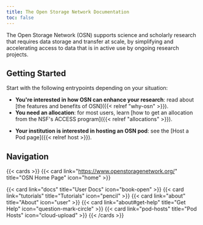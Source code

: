 ```yaml
---
title: The Open Storage Network Documentation
toc: false
---
```


The Open Storage Network (OSN) supports science and scholarly research that requires data storage and transfer at scale, by simplifying and accelerating access to data that is in active use by ongoing research projects. 

## Getting Started

Start with the following entrypoints depending on your situation:

- **You're interested in how OSN can enhance your research**: read about [the features and benefits of OSN]({{< relref "why-osn" >}}). 
- **You need an allocation**: for most users, learn [how to get an allocation from the NSF's ACCESS program]({{< relref "allocations" >}}).
<!-- - **You want to use your new allocation**: visit the [quick start guide](). -->
- **Your institution is interested in hosting an OSN pod**: see the [Host a Pod page]({{< relref host >}}).

## Navigation

{{< cards >}}
  {{< card link="https://www.openstoragenetwork.org/" title="OSN Home Page" icon="home" >}}
  <!-- {{< card link="docs/quick-start" title="Quick Start Guide" icon="lightning-bolt" >}} -->
  {{< card link="docs" title="User Docs" icon="book-open" >}}
  {{< card link="tutorials" title="Tutorials" icon="pencil" >}}
  {{< card link="about" title="About" icon="user" >}}
  {{< card link="about#get-help" title="Get Help" icon="question-mark-circle" >}}
  {{< card link="pod-hosts" title="Pod Hosts" icon="cloud-upload" >}}
{{< /cards >}}

